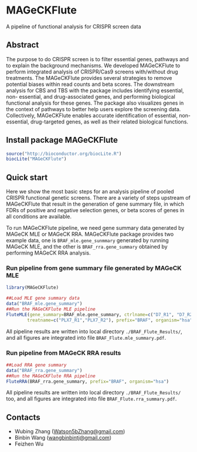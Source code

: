 # MAGeCKFlute
A pipeline of functional analysis for CRISPR screen data

## Abstract
The purpose to do CRISPR screen is to filter essential genes, pathways and to explain the background mechanisms. We developed MAGeCKFlute to perform integrated analysis of CRISPR/Cas9 screens with/without drug treatments. The MAGeCKFlute provides several strategies to remove potential biases within read counts and beta scores. The downstream analysis for CBS and TBS with the package includes identifying essential, non- essential, and drug-associated genes, and performing biological functional analysis for these genes. The package also visualizes genes in the context of pathways to better help users explore the screening data. Collectively, MAGeCKFlute enables accurate identification of essential, non-essential, drug-targeted genes, as well as their related biological functions.

## Install package MAGeCKFlute

~~~r
source("http://bioconductor.org/biocLite.R")
biocLite("MAGeCKFlute")
~~~

## Quick start
Here we show the most basic steps for an analysis pipeline of pooled
CRISPR functional genetic screens. There are a variety of steps
upstream of MAGeCKFlute that result in the generation of gene summary file, in which FDRs of positive and negative selection genes, or beta scores of genes in all conditions are available. 

To run MAGeCKFlute pipeline, we need gene summary data generated by
MAGeCK MLE or MAGeCK RRA. MAGeCKFlute package provides two example data, one is `BRAF_mle.gene_sunmmary` generated by running MAGeCK MLE, and the other is `BRAF_rra.gene_summary` obtained by performing MAGeCK RRA analysis. 

### Run pipeline from gene summary file generated by MAGeCK MLE  

~~~r
library(MAGeCKFlute)

##Load MLE gene summary data
data("BRAF_mle.gene_summary")
##Run the MAGeCKFlute MLE pipeline
FluteMLE(gene_summary=BRAF_mle.gene_summary, ctrlname=c("D7_R1", "D7_R2"), 
		treatname=c("PLX7_R1","PLX7_R2"), prefix="BRAF", organism="hsa")
~~~

All pipeline results are written into local directory `./BRAF_Flute_Results/`, and all figures are integrated into file
 `BRAF_Flute.mle_summary.pdf`.

### Run pipeline from MAGeCK RRA results

~~~r
##Load RRA gene summary
data("BRAF_rra.gene_summary")
##Run the MAGeCKFlute RRA pipeline
FluteRRA(BRAF_rra.gene_summary, prefix="BRAF", organism="hsa")
~~~

All pipeline results are written into local directory `./BRAF_Flute_Results/` too, and all figures are integrated into file  `BRAF_Flute.rra_summary.pdf`.

## Contacts

* Wubing Zhang (Watson5bZhang@gmail.com)
* Binbin Wang (wangbinbintj@gmail.com)
* Feizhen Wu
